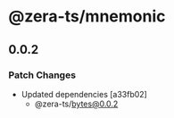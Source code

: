 # @zera-ts/mnemonic

## 0.0.2

### Patch Changes

-   Updated dependencies [a33fb02]
    -   @zera-ts/bytes@0.0.2
